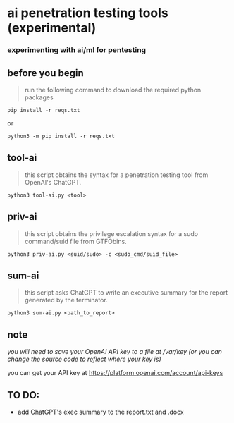 # ai penetration testing tools (experimental)
### experimenting with ai/ml for pentesting

## before you begin
>run the following command to download the required python packages

`pip install -r reqs.txt`

or

`python3 -m pip install -r reqs.txt`

## tool-ai
>this script obtains the syntax for a penetration testing tool from OpenAI's ChatGPT.

`python3 tool-ai.py <tool>`

## priv-ai
>this script obtains the privilege escalation syntax for a sudo command/suid file from GTFObins.

`python3 priv-ai.py <suid/sudo> -c <sudo_cmd/suid_file>`

## sum-ai
>this script asks ChatGPT to write an executive summary for the report generated by the terminator.

`python3 sum-ai.py <path_to_report>`

## note
*you will need to save your OpenAI API key to a file at /var/key (or you can change the source code to reflect where your key is)*

you can get your API key at https://platform.openai.com/account/api-keys 

## TO DO:
- add ChatGPT's exec summary to the report.txt and .docx
